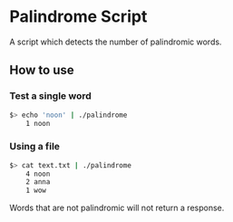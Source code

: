 # Palindrome Script

A script which detects the number of palindromic words.

## How to use

### Test a single word

```bash
$> echo 'noon' | ./palindrome
    1 noon 
```

### Using a file

```bash
$> cat text.txt | ./palindrome 
    4 noon
    2 anna
    1 wow
```

Words that are not palindromic will not return a response.
